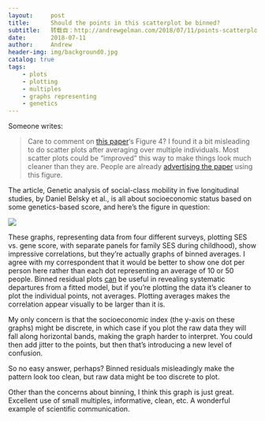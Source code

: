 ```yaml
---
layout:     post
title:      Should the points in this scatterplot be binned?
subtitle:   转载自：http://andrewgelman.com/2018/07/11/points-scatterplot-binned/
date:       2018-07-11
author:     Andrew
header-img: img/background0.jpg
catalog: true
tags:
    - plots
    - plotting
    - multiples
    - graphs representing
    - genetics
---
```




Someone writes:

> Care to comment on [this paper](http://www.pnas.org/content/early/2018/07/03/1801238115)‘s Figure 4?
I found it a bit misleading to do scatter plots after averaging over multiple individuals. Most scatter plots could be “improved” this way to make things look much cleaner than they are.
People are already [advertising the paper](https://twitter.com/hsu_steve/status/1016486822791303168) using this figure.

The article, Genetic analysis of social-class mobility in five longitudinal studies, by Daniel Belsky et al., is all about socioeconomic status based on some genetics-based score, and here’s the figure in question:

![](http://andrewgelman.com/wp-content/uploads/2018/07/Screen-Shot-2018-07-11-at-5.14.27-PM-1024x664.png)


These graphs, representing data from four different surveys, plotting SES vs. gene score, with separate panels for family SES during childhood), show impressive correlations, but they’re actually graphs of binned averages. I agree with my correspondent that it would be better to show one dot per person here rather than each dot representing an average of 10 or 50 people. Binned residual plots [can](http://www.stat.columbia.edu/~gelman/research/published/dogs.pdf) be useful in revealing systematic departures from a fitted model, but if you’re plotting the data it’s cleaner to plot the individual points, not averages. Plotting averages makes the correlation appear visually to be larger than it is.

My only concern is that the socioeconomic index (the y-axis on these graphs) might be discrete, in which case if you plot the raw data they will fall along horizontal bands, making the graph harder to interpret. You could then add jitter to the points, but then that’s introducing a new level of confusion.

So no easy answer, perhaps? Binned residuals misleadingly make the pattern look too clean, but raw data might be too discrete to plot.

Other than the concerns about binning, I think this graph is just great. Excellent use of small multiples, informative, clean, etc. A wonderful example of scientific communication.


